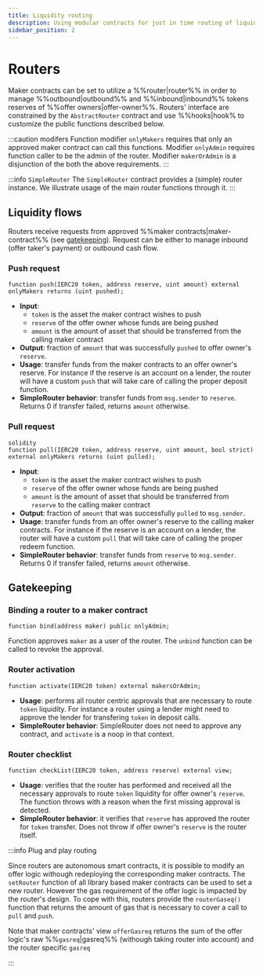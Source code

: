 ```yaml
---
title: Liquidity routing
description: Using modular contracts for just in time routing of liquidity.
sidebar_position: 2
---
```


# Routers

Maker contracts can be set to utilize a %%router|router%% in order to manage %%outbound|outbound%% and %%inbound|inbound%% tokens reserves of %%offer owners|offer-owner%%. Routers' interface are constrained by the `AbstractRouter` contract and use  %%hooks|hook% to customize the public functions described below.

:::caution modifers
Function modifier `onlyMakers` requires that only an approved maker contract can call this functions. Modifier `onlyAdmin` requires function caller to be the admin of the router. Modifier `makerOrAdmin` is a disjunction of the both the above requirements.
:::

:::info `SimpleRouter`
The `SimpleRouter` contract provides a (simple) router instance. We illustrate usage of the main router functions through it. 
:::


## Liquidity flows

Routers receive requests from approved %%maker contracts|maker-contract%% (see [gatekeeping](#gatekeeping)). Request can be either to manage inbound (offer taker's payment) or outbound cash flow.

### Push request

```solidity
function push(IERC20 token, address reserve, uint amount) external onlyMakers returns (uint pushed);
```
* **Input**: 
  * `token` is the asset the maker contract wishes to push
  * `reserve` of the offer owner whose funds are being pushed
  * `amount` is the amount of asset that should be transferred from the calling maker contract
* **Output**: fraction of `amount` that was successfully `pushed` to offer owner's `reserve`.
* **Usage**: transfer funds from the maker contracts to an offer owner's reserve. For instance if the reserve is an account on a lender, the router will have a custom `push` that will take care of calling the proper deposit function.   
* **SimpleRouter behavior**: transfer funds from `msg.sender` to `reserve`. Returns 0 if transfer failed, returns `amount` otherwise.

### Pull request

```
solidity 
function pull(IERC20 token, address reserve, uint amount, bool strict) external onlyMakers returns (uint pulled);
```
* **Input**: 
  * `token` is the asset the maker contract wishes to push
  * `reserve` of the offer owner whose funds are being pushed
  * `amount` is the amount of asset that should be transferred from `reserve` to the calling maker contract
* **Output**: fraction of `amount` that was successfully `pulled` to `msg.sender`.
* **Usage**: transfer funds from an offer owner's reserve to the calling maker contracts. For instance if the reserve is an account on a lender, the router will have a custom `pull` that will take care of calling the proper redeem function.   
* **SimpleRouter behavior**: transfer funds from `reserve` to `msg.sender`. Returns 0 if transfer failed, returns `amount` otherwise.


## Gatekeeping

### Binding a router to a maker contract

```solidity 
function bind(address maker) public onlyAdmin;
```
Function approves `maker` as a user of the router. The `unbind` function can be called to revoke the approval. 

### Router activation

```solidity
function activate(IERC20 token) external makersOrAdmin;
```

* **Usage**: performs all router centric approvals that are necessary to route `token` liquidity. For instance a router using a lender might need to approve the lender for transfering `token` in deposit calls.
* **SimpleRouter behavior**: SimpleRouter does not need to approve any contract, and `activate` is a noop in that context.

### Router checklist

```solidity
function checkList(IERC20 token, address reserve) external view;
```
* **Usage**: verifies that the router has performed and received all the necessary approvals to route `token` liquidity for offer owner's `reserve`. The function throws with a reason when the first missing approval is detected.
* **SimpleRouter behavior**: it verifies that `reserve` has approved the router for `token` transfer. Does not throw if offer owner's `reserve` is the router itself.

:::info Plug and play routing

Since routers are autonomous smart contracts, it is possible to modify an offer logic withough redeploying the corresponding maker contracts. The `setRouter` function of all library based maker contracts can be used to set a new router. However the gas requirement of the offer logic is impacted by the router's design. To cope with this, routers provide the `routerGaseq()` function that returns the amount of gas that is necessary to cover a call to `pull` and `push`. 

Note that maker contracts' view `offerGasreq` returns the sum of the offer logic's raw %%`gasreq`|gasreq%% (withough taking router into account) and the router specific `gasreq`

:::


